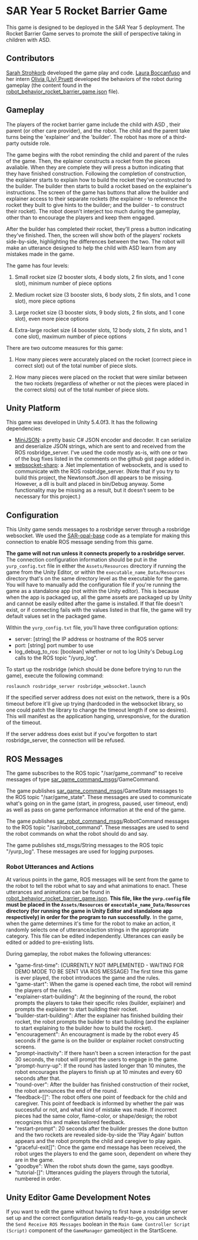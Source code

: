 # SAR Year 5 Rocket Barrier Game

This game is designed to be deployed in the SAR Year 5 deployment. The Rocket Barrier Game serves to promote the skill of perspective taking in children with ASD. 

## Contributors

[Sarah Strohkorb](mailto:sarah.strohkorb@yale.edu) developed the game play and code. [Laura Boccanfuso](mailto:laura.boccanfuso@yale.edu) and her intern [Olivia (Liv) Pruett](mailto:olivia.pruett.yale.edu@gmail.com) developed the behaviors of the robot during gameplay (the content found in the [robot_behavior_rocket_barrier_game.json](https://github.com/sociallyassistiverobotics/sar-yale-rocket-barrier-game/blob/master/rocket-barrier-game/Assets/Resources/robot_behavior_rocket_barrier_game.json) file).

## Gameplay

The players of the rocket barrier game include the child with ASD , their parent (or other care provider), and the robot. The child and the parent take turns being the 'explainer' and the 'builder'. The robot has more of a third-party outside role. 

The game begins with the robot reminding the child and parent of the rules of the game. Then, the eplainer constructs a rocket from the pieces avaliable. When they are complete they will press a button indicating that they have finished construction. Following the completion of construction, the explainer starts to explain how to build the rocket they've constructed to the builder. The builder then starts to build a rocket based on the explainer's instructions. The screen of the game has buttons that allow the builder and explainer access to their separate rockets (the explainer - to reference the rocket they built to give hints to the builder; and the builder - to construct their rocket). The robot doesn't interject too much during the gameplay, other than to encourage the players and keep them engaged. 

After the builder has completed their rocket, they'll press a button indicating they've finished. Then, the screen will show both of the players' rockets side-by-side, highlighting the differences between the two. The robot will make an utterance designed to help the child with ASD learn from any mistakes made in the game.  

The game has four levels:

1. Small rocket size (2 booster slots, 4 body slots, 2 fin slots, and 1 cone slot), minimum number of piece options

2. Medium rocket size (3 booster slots, 6 body slots, 2 fin slots, and 1 cone slot), more piece options

3. Large rocket size (3 booster slots, 9 body slots, 2 fin slots, and 1 cone slot), even more piece options

4. Extra-large rocket size (4 booster slots, 12 body slots, 2 fin slots, and 1 cone slot), maximum number of piece options


There are two outcome measures for this game: 

1. How many pieces were accurately placed on the rocket (correct piece in correct slot) out of the total number of piece slots. 

2. How many pieces were placed on the rocket that were similar between the two rockets (regardless of whether or not the pieces were placed in the correct slots) out of the total number of piece slots. 

## Unity Platform

This game was developed in Unity 5.4.0f3. It has the following dependencies: 
- [MiniJSON](https://gist.github.com/darktable/1411710): a pretty basic C# JSON encoder and decoder. It can serialize and deserialize JSON strings, which are sent to and received from the ROS rosbridge_server. I've used the code mostly as-is, with one or two of the bug fixes listed in the comments on the github gist page added in.
- [websocket-sharp](https://github.com/sta/websocket-sharp): a .Net implementation of websockets, and is used to communicate with the ROS rosbridge_server. (Note that if you try to build this project, the Newtonsoft.Json dll appears to be missing. However, a dll is built and placed in bin/Debug anyway. Some functionality may be missing as a result, but it doesn't seem to be necessary for this project.)

## Configuration

This Unity game sends messages to a rosbridge server through a rosbridge websocket. We used the [SAR-opal-base](https://github.com/sociallyassistiverobotics/SAR-opal-base) code as a template for making this connection to enable ROS message sending from this game. 

**The game will not run unless it connects properly to a rosbridge server.** The connection configuration information should be put in the `yurp_config.txt` file in either the `Assets/Resources` directory if running the game from the Unity Editor, or within the `executable_name_Data/Resources` directory that's on the same directory level as the executable for the game. You will have to manually add the configuration file if you're running the game as a standalone app (not within the Unity editor). This is because when the app is packaged up, all the game assets are packaged up by Unity and cannot be easily edited after the game is installed. If that file doesn't exist, or if connecting fails with the values listed in that file, the game will try default values set in the packaged game.

Within the `yurp_config.txt` file, you'll have three configuration options: 
- server: [string] the IP address or hostname of the ROS server
- port: [string] port number to use
- log_debug_to_ros: [boolean] whether or not to log Unity's Debug.Log calls to the ROS topic "/yurp_log".

To start up the rosbridge (which should be done before trying to run the game), execute the following command: 
```
roslaunch rosbridge_server rosbridge_websocket.launch 
```

If the specified server address does not exist on the network, there is a 90s timeout before it'll give up trying (hardcoded in the websocket library, so one could patch the library to change the timeout length if one so desires). This will manifest as the application hanging, unresponsive, for the duration of the timeout.

If the server address does exist but if you've forgotten to start rosbridge_server, the connection will be refused.

## ROS Messages

The game subscribes to the ROS topic "/sar/game_command" to receive messages of type [sar_game_command_msgs](https://github.com/sociallyassistiverobotics/sar_game_command_msgs)/GameCommand.

The game publishes [sar_game_command_msgs](https://github.com/sociallyassistiverobotics/sar_game_command_msgs)/GameState messages to the ROS topic "/sar/game_state". These messages are used to communicate what's going on in the game (start, in progress, paused, user timeout, end) as well as pass on game performance information at the end of the game.

The game publishes [sar_robot_command_msgs](https://github.com/sociallyassistiverobotics/sar_robot_command_msgs)/RobotCommand messages to the ROS topic "/sar/robot_command". These messages are used to send the robot commands on what the robot should do and say. 

The game publishes std_msgs/String messages to the ROS topic "/yurp_log". These messages are used for logging purposes.

### Robot Utterances and Actions

At various points in the game, ROS messages will be sent from the game to the robot to tell the robot what to say and what animations to enact. These utterances and animations can be found in [robot_behavior_rocket_barrier_game.json](https://github.com/sociallyassistiverobotics/sar-yale-rocket-barrier-game/blob/master/rocket-barrier-game/Assets/Resources/robot_behavior_rocket_barrier_game.json). **This file, like the `yurp.config` file must be placed in the `Assets/Resources` or `executable_name_Data/Resources` directory (for running the game in Unity Editor and standalone app respectively) in order for the program to run successfully.** In the game, when the game determines it's time for the robot to make an action, it randomly selects one of utterance/action strings in the appropriate category. This file can be edited independently. Utterances can easily be edited or added to pre-existing lists. 

During gameplay, the robot makes the following utterances: 
- "game-first-time": (CURRENTLY NOT IMPLEMENTED - WAITING FOR DEMO MODE TO BE SENT VIA ROS MESSAGE) The first time this game is ever played, the robot introduces the game and the rules. 
- "game-start": When the game is opened each time, the robot will remind the players of the rules.
- "explainer-start-building": At the beginning of the round, the robot prompts the players to take their specific roles (builder, explainer) and prompts the explainer to start building their rocket.
- "builder-start-building": After the explainer has finished building their rocket, the robot prompts the builder to start building (and the explainer to start explaining to the builder how to build the rocket).
- "encouragement": An encouragment is made by the robot every 45 seconds if the game is on the builder or explainer rocket constructing screens.
- "prompt-inactivity": If there hasn't been a screen interaction for the past 30 seconds, the robot will prompt the users to engage in the game.
- "prompt-hurry-up": If the round has lasted longer than 10 minutes, the robot encourages the players to finish up at 10 minutes and every 60 seconds after that. 
- "round-over": After the builder has finished construction of their rocket, the robot announces the end of the round.
- "feedback-[]": The robot offers one point of feedback for the child and caregiver. This point of feedback is informed by whether the pair was successful or not, and what kind of mistake was made. If incorrect pieces had the same color, flame-color, or shape/design; the robot recognizes this and makes tailored feedback. 
- "restart-prompt": 20 seconds after the builder presses the done button and the two rockets are revealed side-by-side the 'Play Again' button appears and the robot prompts the child and caregiver to play again.
- "graceful-exit[]": Once the game end message has been received, the robot urges the players to end the game soon, dependent on where they are in the game. 
- "goodbye": When the robot shuts down the game, says goodbye.
- "tutorial-[]": Utterances guiding the players through the tutorial, numbered in order. 

## Unity Editor Game Development Notes

If you want to edit the game without having to first have a rosbridge server set up and the correct configuration details ready-to-go, you can uncheck the `Send Receive ROS Messages` boolean in the `Main Game Controller Script (Script)` component of the `GameManager` gameobject in the StartScene. 
